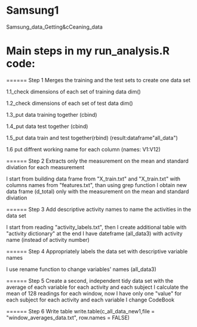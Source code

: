 # Samsung1
Samsung_data_Getting&amp;cCeaning_data



Main steps in my run_analysis.R code:
=================

======
Step 1       Merges the training and the test sets to create one data set

1.1_check dimensions of each set of training data dim()

1.2_check dimensions of each set of test data dim()

1.3_put data training together (cbind)

1.4_put data test together (cbind)

1.5_put data train and test together(rbind) (result:dataframe"all_data")

1.6 put diffrent working name for each column (names: V1:V12)




======
Step 2     Extracts only the measurement on the mean and standard diviation for each measurement

I start from building data frame from "X_train.txt" and "X_train.txt" with columns names from "features.txt", than using grep function I obtain new data frame (d_total) only with the measurement on the mean and standard diviation



======
Step 3     Add descriptive activity names to name the activities in the data set

I start from reading "activity_labels.txt", then I create additional table with "activity dictionary" at the end I have dateframe (all_data3) with activity name (instead of activity number)



======
Step 4      Appropriately labels the data set with descriptive variable names

I use rename function to change variables' names (all_data3)



======
Step 5     Create a second, independent tidy data set with the average of each variable for each activity and each subject
I calculate the mean of 128 readings for each window, now I have only one "value" for each subject for each activity and each variable
I change CodeBook


======
Step 6     Write table
write.table(c_all_data_new1,file = "window_averages_data.txt", row.names = FALSE)
